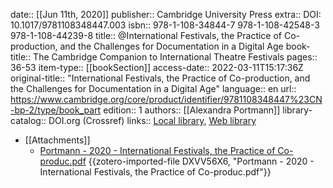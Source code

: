 date:: [[Jun 11th, 2020]]
publisher:: Cambridge University Press
extra:: DOI: 10.1017/9781108348447.003
isbn:: 978-1-108-34844-7 978-1-108-42548-3 978-1-108-44239-8
title:: @International Festivals, the Practice of Co-production, and the Challenges for Documentation in a Digital Age
book-title:: The Cambridge Companion to International Theatre Festivals
pages:: 36-53
item-type:: [[bookSection]]
access-date:: 2022-03-11T15:17:36Z
original-title:: "International Festivals, the Practice of Co-production, and the Challenges for Documentation in a Digital Age"
language:: en
url:: https://www.cambridge.org/core/product/identifier/9781108348447%23CN-bp-2/type/book_part
edition:: 1
authors:: [[Alexandra Portmann]]
library-catalog:: DOI.org (Crossref)
links:: [Local library](zotero://select/groups/2386895/items/UUDHQKQV), [Web library](https://www.zotero.org/groups/2386895/items/UUDHQKQV)

- [[Attachments]]
	- [Portmann - 2020 - International Festivals, the Practice of Co-produc.pdf](zotero://select/groups/2386895/items/DXVV56X6) {{zotero-imported-file DXVV56X6, "Portmann - 2020 - International Festivals, the Practice of Co-produc.pdf"}}